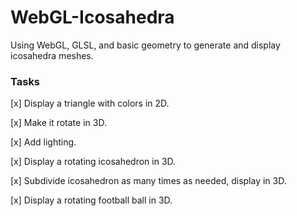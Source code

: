 # WebGL-Icosahedra
Using WebGL, GLSL, and basic geometry to generate and display icosahedra meshes.

### Tasks

[x] Display a triangle with colors in 2D.

[x] Make it rotate in 3D.

[x] Add lighting.

[x] Display a rotating icosahedron in 3D.

[x] Subdivide icosahedron as many times as needed, display in 3D.

[x] Display a rotating football ball in 3D.
